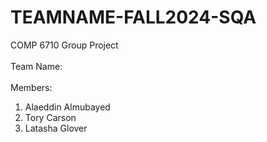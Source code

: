 # TEAMNAME-FALL2024-SQA
COMP 6710 Group Project  
<br/>
Team Name:  
<br/>
Members:
  
1. Alaeddin Almubayed
2. Tory Carson
3. Latasha Glover
